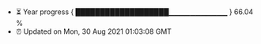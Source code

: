 - ⏳ Year progress { ███████████████████▁▁▁▁▁▁▁▁▁▁▁ } 66.04 %
- ⏰ Updated on Mon, 30 Aug 2021 01:03:08 GMT

